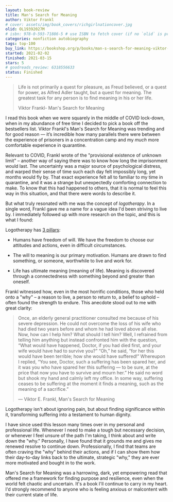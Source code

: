 ```yaml
---
layout: book-review
title: Man's Search for Meaning
author: Viktor Frankl
# cover: assets/img/book_covers/richgirlnationcover.jpg
olid: OL19392027M
# isbn: 978-0-593-71886-5 # use ISBN to fetch cover (if no `olid` is provided, dashes are optional)
categories: nonfiction autobiography
tags: top-100
buy_link: https://bookshop.org/p/books/man-s-search-for-meaning-viktor-e-frankl/8996943?ean=9780807014271&next=t
started: 2021-02-02
finished: 2021-03-15
stars: 5
# goodreads_review: 6318556633
status: Finished
---
```


> Life is not primarily a quest for pleasure, as Freud believed, or a quest for power, as Alfred Adler taught, but a quest for meaning. The greatest task for any person is to find meaning in his or her life.
>
> Viktor Frankl- Man's Search for Meaning

I read this book when we were squarely in the middle of COVID lock-down, when in my abundance of free time I decided to pick a book off the bestsellers list. Viktor Frankl's Man's Search for Meaning was trending and for good reason — it’s incredible how many parallels there were between the experience of prisoners in a concentration camp and my _much_ more comfortable experience in quarantine.

Relevant to COVID, Frankl wrote of the "provisional existence of unknown limit" – another way of saying there was to know how long the imprisonment would last. The uncertainty was a major source of psychological distress, and warped their sense of time such each day felt impossibly long, yet months would fly by. That exact experience felt all to familiar to my time in quarantine, and it was a strange but unexpectedly comforting connection to make. To know that this had happened to others, that it is normal to feel this way in this situation, and that there were words to describe it.

But what truly resonated with me was the concept of *logotherapy*. In a single word, Frankl gave me a name for a vague idea I'd been striving to live by. I immediately followed up with more research on the topic, and this is what I found:

Logotherapy has [3 pillars](https://www.viktorfranklinstitute.org/about-logotherapy/):

- Humans have freedom of will. We have the freedom to choose our attitudes and actions, even in difficult circumstances.

- The will to meaning is our primary motivation. Humans are drawn to find something, or someone, worthwhile to live and work for.

- Life has ultimate meaning (meaning of life). Meaning is discovered through a connectedness with something beyond and greater than oneself.

Frankl witnessed how, even in the most horrific conditions, those who held onto a "why" – a reason to live, a person to return to, a belief to uphold – often found the strength to endure. This anecdote stood out to me with great clarity:

> Once, an elderly general practitioner consulted me because of his severe depression. He could not overcome the loss of his wife who had died two years before and whom he had loved above all else. Now, how can I help him? What should I tell him? Well, I refrained from telling him anything but instead confronted him with the question, “What would have happened, Doctor, if you had died first, and your wife would have had to survive you?” “Oh,” he said, “for her this would have been terrible; how she would have suffered!” Whereupon I replied, “You see, Doctor, such a suffering has been spared her, and it was you who have spared her this suffering — to be sure, at the price that now you have to survive and mourn her.” He said no word but shook my hand and calmly left my office. In some way, suffering ceases to be suffering at the moment it finds a meaning, such as the meaning of a sacrifice.”
>
> ― Viktor E. Frankl, Man's Search for Meaning

Logotherapy isn't about ignoring pain, but about finding significance within it, transforming suffering into a testament to human dignity.

I have since used this lesson many times over in my personal and professional life. Whenever I need to make a tough but necessary decision, or whenever I feel unsure of the path I'm taking, I think about and write down the "why." Personally, I have found that it grounds me and gives me renewed resolve to continue down. Professionally, I find that teams are often craving the "why" behind their actions, and if I can show them how their day-to-day links back to the ultimate, strategic "why," they are ever more motivated and bought in to the work.

Man's Search for Meaning was a harrowing, dark, yet empowering read that offered me a framework for finding purpose and resilience, even when the world felt chaotic and uncertain. It's a book I'll continue to carry in my heart. I'd strongly recommend to anyone who is feeling anxious or malcontent with their current state of life.